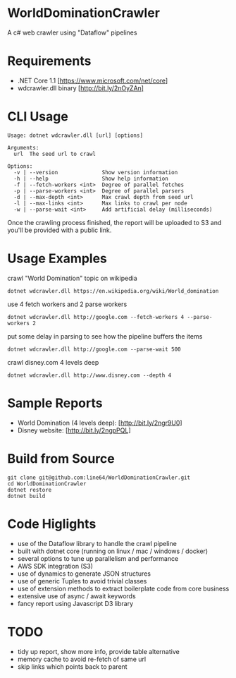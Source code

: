 # WorldDominationCrawler
A c# web crawler using "Dataflow" pipelines

# Requirements
- .NET Core 1.1 [https://www.microsoft.com/net/core]
- wdcrawler.dll binary [http://bit.ly/2nOyZAn]

# CLI Usage

```
Usage: dotnet wdcrawler.dll [url] [options]

Arguments:
  url  The seed url to crawl

Options:
  -v | --version              Show version information
  -h | --help                 Show help information
  -f | --fetch-workers <int>  Degree of parallel fetches
  -p | --parse-workers <int>  Degree of parallel parsers
  -d | --max-depth <int>      Max crawl depth from seed url
  -l | --max-links <int>      Max links to crawl per node
  -w | --parse-wait <int>     Add artificial delay (milliseconds)
```

Once the crawling process finished, the report will be uploaded to S3 and you'll be provided with a public link.

# Usage Examples
crawl "World Domination" topic on wikipedia 
```
dotnet wdcrawler.dll https://en.wikipedia.org/wiki/World_domination
```
use 4 fetch workers and 2 parse workers
```
dotnet wdcrawler.dll http://google.com --fetch-workers 4 --parse-workers 2
```
put some delay in parsing to see how the pipeline buffers the items
```
dotnet wdcrawler.dll http://google.com --parse-wait 500
```
crawl disney.com 4 levels deep 
```
dotnet wdcrawler.dll http://www.disney.com --depth 4
```

# Sample Reports
- World Domination (4 levels deep): [http://bit.ly/2ngr9U0]
- Disney website: [http://bit.ly/2ngpPQL]

# Build from Source

```
git clone git@github.com:line64/WorldDominationCrawler.git
cd WorldDominationCrawler
dotnet restore
dotnet build
```

# Code Higlights
- use of the Dataflow library to handle the crawl pipeline
- built with dotnet core (running on linux / mac / windows / docker)
- several options to tune up parallelism and performance
- AWS SDK integration (S3)
- use of dynamics to generate JSON structures
- use of generic Tuples to avoid trivial classes
- use of extension methods to extract boilerplate code from core business
- extensive use of async / await keywords
- fancy report using Javascript D3 library

# TODO
- tidy up report, show more info, provide table alternative
- memory cache to avoid re-fetch of same url
- skip links which points back to parent